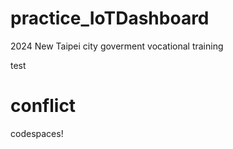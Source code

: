 # practice_IoTDashboard
2024 New Taipei city goverment vocational training

test

# conflict
codespaces!